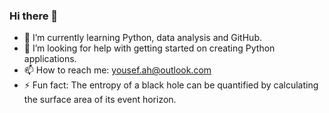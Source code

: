 ### Hi there 👋 

- 🌱 I’m currently learning Python, data analysis and GitHub.
- 🤔 I’m looking for help with getting started on creating Python applications. 
- 📫 How to reach me: yousef.ah@outlook.com 
- ⚡ Fun fact: The entropy of a black hole can be quantified by calculating the surface area of its event horizon.

<!--
**MihsterRobot/MihsterRobot** is a ✨ _special_ ✨ repository because its `README.md` (this file) appears on your GitHub profile.





